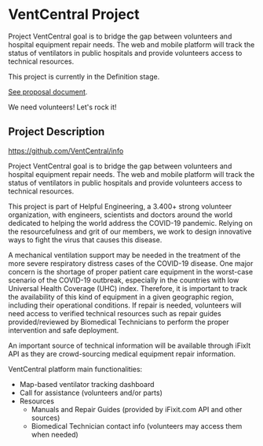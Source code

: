 # VentCentral Project

Project VentCentral goal is to bridge the gap between volunteers and hospital equipment repair needs. The web and mobile platform will track the status of ventilators in public hospitals and provide volunteers access to technical resources.

This project is currently in the Definition stage.

[See proposal document](https://github.com/Helpful-Engineers/resources/blob/master/software/proposals/ventilator_knowledge_database.md).

We need volunteers! Let's rock it!

## Project Description

https://github.com/VentCentral/info

Project VentCentral goal is to bridge the gap between volunteers and hospital equipment repair needs. The web and mobile platform will track the status of ventilators in public hospitals and provide volunteers access to technical resources.

This project is part of Helpful Engineering, a 3.400+ strong volunteer organization, with engineers, scientists and doctors around the world dedicated to helping the world address the COVID-19 pandemic. Relying on the resourcefulness and grit of our members, we work to design innovative ways to fight the virus that causes this disease.

A mechanical ventilation support may be needed in the treatment of the more severe respiratory distress cases of the COVID-19 disease. One major concern is the shortage of proper patient care equipment in the worst-case scenario of the COVID-19 outbreak, especially in the countries with low Universal Health Coverage (UHC) index. Therefore, it is important to track the availability of this kind of equipment in a given geographic region, including their operational conditions. If repair is needed, volunteers will need access to verified technical resources such as repair guides provided/reviewed by Biomedical Technicians to perform the proper intervention and safe deployment.

An important source of technical information will be available through iFixIt API as they are crowd-sourcing medical equipment repair information.

VentCentral platform main functionalities:
* Map-based ventilator tracking dashboard
* Call for assistance (volunteers and/or parts)
* Resources
  * Manuals and Repair Guides (provided by iFixit.com API and other sources)
  * Biomedical Technician contact info (volunteers may access them when needed)
